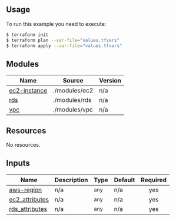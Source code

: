 ## Usage

To run this example you need to execute:

```bash
$ terraform init
$ terraform plan --var-file="values.tfvars"
$ terraform apply --var-file="values.tfvars"
```

## Modules

| Name | Source | Version |
|------|--------|---------|
| <a name="module_ec2-instance"></a> [ec2-instance](#module\_ec2-instance) | ./modules/ec2 | n/a |
| <a name="module_rds"></a> [rds](#module\_rds) | ./modules/rds | n/a |
| <a name="module_vpc"></a> [vpc](#module\_vpc) | ./modules/vpc | n/a |

## Resources

No resources.

## Inputs

| Name | Description | Type | Default | Required |
|------|-------------|------|---------|:--------:|
| <a name="input_aws-region"></a> [aws-region](#input\_aws-region) | n/a | `any` | n/a | yes |
| <a name="input_ec2_attributes"></a> [ec2\_attributes](#input\_ec2\_attributes) | n/a | `any` | n/a | yes |
| <a name="input_rds_attributes"></a> [rds\_attributes](#input\_rds\_attributes) | n/a | `any` | n/a | yes |


